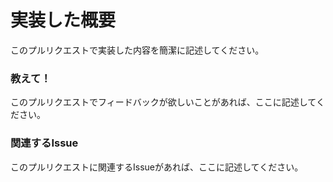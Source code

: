 # 実装した概要

このプルリクエストで実装した内容を簡潔に記述してください。

### 教えて！
このプルリクエストでフィードバックが欲しいことがあれば、ここに記述してください。

### 関連するIssue
このプルリクエストに関連するIssueがあれば、ここに記述してください。